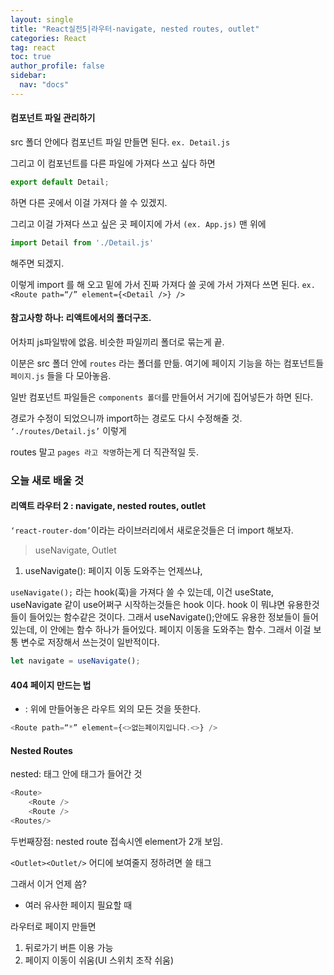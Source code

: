 ```yaml
---
layout: single
title: "React실전5|라우터-navigate, nested routes, outlet"
categories: React
tag: react
toc: true
author_profile: false
sidebar:
  nav: "docs"
---
```


#### 컴포넌트 파일 관리하기

src 폴더 안에다 컴포넌트 파일 만들면 된다. `ex. Detail.js`

그리고 이 컴포넌트를 다른 파일에 가져다 쓰고 싶다 하면

```js
export default Detail; 
```

하면 다른 곳에서 이걸 가져다 쓸 수 있겠지.

그리고 이걸  가져다 쓰고 싶은 곳 페이지에 가서 `(ex. App.js)`
맨 위에 
```js
import Detail from './Detail.js'
```
해주면 되겠지.

이렇게 import 를 해 오고
밑에 가서 진짜 가져다 쓸 곳에 가서 
가져다 쓰면 된다.
`ex. <Route path=“/” element={<Detail />} />`

#### 참고사항 하나: 리액트에서의 폴더구조.


어차피 js파일밖에 없음. 비슷한 파일끼리 폴더로 묶는게 끝.

이분은 src 폴더 안에 `routes` 라는 폴더를 만듦.
여기에 페이지 기능을 하는 컴포넌트들 `페이지.js` 들을 다 모아놓음.

일반 컴포넌트 파일들은 
`components 폴더`를 만들어서 거기에 집어넣든가 하면 된다.

경로가 수정이 되었으니까 import하는 경로도 다시 수정해줄 것.
` ‘./routes/Detail.js’` 이렇게

routes 말고 `pages 라고 작명`하는게 더 직관적일 듯.


### 오늘 새로 배울 것
####  리액트 라우터 2 : navigate, nested routes, outlet
`‘react-router-dom’`이라는 라이브러리에서 새로운것들은 더 import 해보자.

> useNavigate, Outlet


1. useNavigate(): 페이지 이동 도와주는
언제쓰냐,

`useNavigate();` 라는 hook(훅)을 가져다 쓸 수 있는데,
이건 useState, useNavigate 같이 use어쩌구 시작하는것들은 hook 이다.
hook 이 뭐냐면 유용한것들이 들어있는 함수같은 것이다.
그래서 useNavigate();안에도 유용한 정보들이 들어있는데,
이 안에는 함수 하나가 들어있다. 페이지 이동을 도와주는 함수.
그래서 이걸 보통 변수로 저장해서 쓰는것이 일반적이다.
```js
let navigate = useNavigate();
```


#### 404 페이지 만드는 법
* : 위에 만들어놓은 라우트 외의 모든 것을 뜻한다.
```js
<Route path=“*” element={<>없는페이지입니다.<>} />
```


#### Nested Routes
nested: 태그 안에 태그가 들어간 것
```js
<Route>
	<Route />
	<Route />
<Routes/>
```


두번째장점: nested route 접속시엔 element가 2개 보임.

`<Outlet><Outlet/>`
어디에 보여줄지 정하려면 쓸 태그


그래서 이거 언제 씀?
- 여러 유사한 페이지 필요할 때

라우터로 페이지 만들면 
1. 뒤로가기 버튼 이용 가능
2. 페이지 이동이 쉬움(UI 스위치 조작 쉬움)